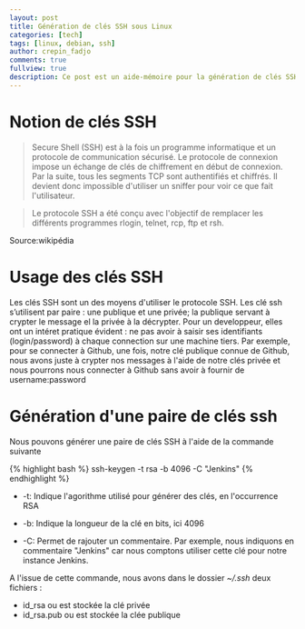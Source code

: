 ```yaml
---
layout: post
title: Génération de clés SSH sous Linux
categories: [tech]
tags: [linux, debian, ssh]
author: crepin_fadjo
comments: true
fullview: true
description: Ce post est un aide-mémoire pour la génération de clés SSH sous linux.
---
```


# Notion de clés SSH

>Secure Shell (SSH) est à la fois un programme informatique et un protocole de communication sécurisé. Le protocole de connexion impose un échange de clés de chiffrement en début de connexion. Par la suite, tous les segments TCP sont authentifiés et chiffrés. Il devient donc impossible d'utiliser un sniffer pour voir ce que fait l'utilisateur.

>Le protocole SSH a été conçu avec l'objectif de remplacer les différents programmes rlogin, telnet, rcp, ftp et rsh.

Source:wikipédia

# Usage des clés SSH
Les clés SSH sont un des moyens d'utiliser le protocole SSH.
Les clé ssh s’utilisent par paire : une publique et une privée; la publique servant à crypter le message el la privée à la décrypter.
Pour un developpeur, elles ont un intéret pratique évident : ne pas avoir à saisir ses identifiants (login/password) à chaque connection sur une machine tiers.
Par exemple, pour se connecter à Github, une fois, notre clé publique connue de Github, nous avons juste à crypter nos messages à l'aide de notre clés privée et nous pourrons nous connecter à Github sans avoir à fournir de username:password


# Génération d'une paire de clés ssh

Nous pouvons générer une paire de clés SSH à l'aide de la commande suivante

{% highlight bash %}
ssh-keygen -t rsa -b 4096 -C "Jenkins"
{% endhighlight %}

* -t: Indique l'agorithme utilisé pour générer des clés, en l'occurrence RSA

* -b: Indique la longueur de la clé en bits, ici 4096

* -C: Permet de rajouter un commentaire. Par exemple, nous indiquons en commentaire "Jenkins" car nous comptons utiliser cette clé pour notre instance Jenkins.

A l'issue de cette commande, nous avons dans le dossier *~/.ssh* deux fichiers :
* id_rsa ou est stockée la clé privée
* id_rsa.pub ou est stockée la clée publique

